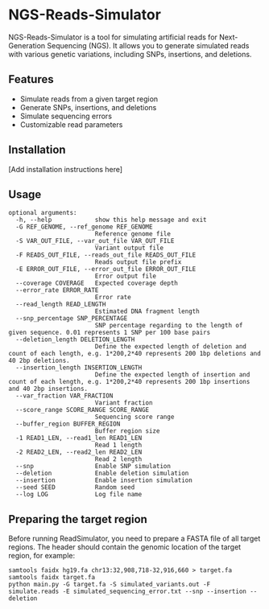 # NGS-Reads-Simulator

NGS-Reads-Simulator is a tool for simulating artificial reads for Next-Generation Sequencing (NGS). It allows you to generate simulated reads with various genetic variations, including SNPs, insertions, and deletions.

## Features

- Simulate reads from a given target region
- Generate SNPs, insertions, and deletions
- Simulate sequencing errors
- Customizable read parameters

## Installation

[Add installation instructions here]

## Usage
```shell
optional arguments:
  -h, --help            show this help message and exit
  -G REF_GENOME, --ref_genome REF_GENOME
                        Reference genome file
  -S VAR_OUT_FILE, --var_out_file VAR_OUT_FILE
                        Variant output file
  -F READS_OUT_FILE, --reads_out_file READS_OUT_FILE
                        Reads output file prefix
  -E ERROR_OUT_FILE, --error_out_file ERROR_OUT_FILE
                        Error output file
  --coverage COVERAGE   Expected coverage depth
  --error_rate ERROR_RATE
                        Error rate
  --read_length READ_LENGTH
                        Estimated DNA fragment length
  --snp_percentage SNP_PERCENTAGE
                        SNP percentage regarding to the length of given sequence. 0.01 represents 1 SNP per 100 base pairs
  --deletion_length DELETION_LENGTH
                        Define the expected length of deletion and count of each length, e.g. 1*200,2*40 represents 200 1bp deletions and 40 2bp deletions.
  --insertion_length INSERTION_LENGTH
                        Define the expected length of insertion and count of each length, e.g. 1*200,2*40 represents 200 1bp insertions and 40 2bp insertions.
  --var_fraction VAR_FRACTION
                        Variant fraction
  --score_range SCORE_RANGE SCORE_RANGE
                        Sequencing score range
  --buffer_region BUFFER_REGION
                        Buffer region size
  -1 READ1_LEN, --read1_len READ1_LEN
                        Read 1 length
  -2 READ2_LEN, --read2_len READ2_LEN
                        Read 2 length
  --snp                 Enable SNP simulation
  --deletion            Enable deletion simulation
  --insertion           Enable insertion simulation
  --seed SEED           Random seed
  --log LOG             Log file name
```

## Preparing the target region

Before running ReadSimulator, you need to prepare a FASTA file of all target regions. The header should contain the genomic location of the target region, for example:

```shell
samtools faidx hg19.fa chr13:32,908,718-32,916,660 > target.fa
samtools faidx target.fa
python main.py -G target.fa -S simulated_variants.out -F simulate.reads -E simulated_sequencing_error.txt --snp --insertion --deletion
```

